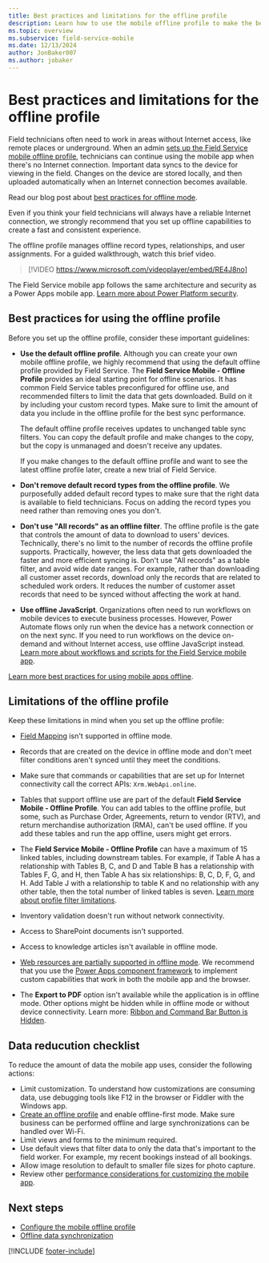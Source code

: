 ```yaml
---
title: Best practices and limitations for the offline profile
description: Learn how to use the mobile offline profile to make the best use of the Field Service mobile app when your field technicians don't have Internet access.
ms.topic: overview
ms.subservice: field-service-mobile
ms.date: 12/13/2024
author: JonBaker007
ms.author: jobaker
---
```


# Best practices and limitations for the offline profile

Field technicians often need to work in areas without Internet access, like remote places or underground. When an admin [sets up the Field Service mobile offline profile](set-up-offline-profile.md), technicians can continue using the mobile app when there's no Internet connection. Important data syncs to the device for viewing in the field. Changes on the device are stored locally, and then uploaded automatically when an Internet connection becomes available.

Read our blog post about [best practices for offline mode](https://cloudblogs.microsoft.com/dynamics365/administrator/2023/11/06/best-practices-for-offline-mode-in-the-field-service-mobile-app-part-1/).

Even if you think your field technicians will always have a reliable Internet connection, we strongly recommend that you set up offline capabilities to create a fast and consistent experience.

The offline profile manages offline record types, relationships, and user assignments. For a guided walkthrough, watch this brief video.

> [!VIDEO https://www.microsoft.com/videoplayer/embed/RE4J8no]

The Field Service mobile app follows the same architecture and security as a Power Apps mobile app. [Learn more about Power Platform security](/power-platform/admin/security/overview#the-application-and-data-on-the-device).

## Best practices for using the offline profile

Before you set up the offline profile, consider these important guidelines:

- **Use the default offline profile**. Although you can create your own mobile offline profile, we highly recommend that using the default offline profile provided by Field Service. The **Field Service Mobile - Offline Profile** provides an ideal starting point for offline scenarios. It has common Field Service tables preconfigured for offline use, and recommended filters to limit the data that gets downloaded. Build on it by including your custom record types. Make sure to limit the amount of data you include in the offline profile for the best sync performance.

  The default offline profile receives updates to unchanged table sync filters. You can copy the default profile and make changes to the copy, but the copy is unmanaged and doesn't receive any updates.

  If you make changes to the default offline profile and want to see the latest offline profile later, create a new trial of Field Service.

- **Don't remove default record types from the offline profile**. We purposefully added default record types to make sure that the right data is available to field technicians. Focus on adding the record types you need rather than removing ones you don't.

- **Don't use "All records" as an offline filter**. The offline profile is the gate that controls the amount of data to download to users' devices. Technically, there's no limit to the number of records the offline profile supports. Practically, however, the less data that gets downloaded the faster and more efficient syncing is. Don't use "All records" as a table filter, and avoid wide date ranges. For example, rather than downloading all customer asset records, download only the records that are related to scheduled work orders. It reduces the number of customer asset records that need to be synced without affecting the work at hand.

- **Use offline JavaScript**. Organizations often need to run workflows on mobile devices to execute business processes. However, Power Automate flows only run when the device has a network connection or on the next sync. If you need to run workflows on the device on-demand and without Internet access, use offline JavaScript instead. [Learn more about workflows and scripts for the Field Service mobile app](automate-business-processes.md).

[Learn more best practices for using mobile apps offline](/power-apps/mobile/mobile-offline-guidelines).

## Limitations of the offline profile

Keep these limitations in mind when you set up the offline profile:

- [Field Mapping](/power-apps/maker/data-platform/map-entity-fields) isn't supported in offline mode.

- Records that are created on the device in offline mode and don't meet filter conditions aren't synced until they meet the conditions.

- Make sure that commands or capabilities that are set up for Internet connectivity call the correct APIs: `Xrm.WebApi.online`.

- Tables that support offline use are part of the default **Field Service Mobile - Offline Profile**. You can add tables to the offline profile, but some, such as Purchase Order, Agreements, return to vendor (RTV), and return merchandise authorization (RMA), can't be used offline. If you add these tables and run the app offline, users might get errors.

- The **Field Service Mobile - Offline Profile** can have a maximum of 15 linked tables, including downstream tables. For example, if Table A has a relationship with Tables B, C, and D and Table B has a relationship with Tables F, G, and H, then Table A has six relationships: B, C, D, F, G, and H. Add Table J with a relationship to table K and no relationship with any other table, then the total number of linked tables is seven. [Learn more about profile filter limitations](/power-apps/mobile/offline-limitations#profile-filters-limitations).

- Inventory validation doesn't run without network connectivity.

- Access to SharePoint documents isn't supported.

- Access to knowledge articles isn't available in offline mode.

- [Web resources are partially supported in offline mode](/power-apps/mobile/offline-limitations). We recommend that you use the [Power Apps component framework](/powerapps/developer/component-framework/overview) to implement custom capabilities that work in both the mobile app and the browser.

- The **Export to PDF** option isn't available while the application is in offline mode. Other options might be hidden while in offline mode or without device connectivity. Learn more: [Ribbon and Command Bar Button is Hidden](/troubleshoot/power-platform/power-apps/create-and-use-apps/ribbon-issues-button-hidden).

## Data reducution checklist

To reduce the amount of data the mobile app uses, consider the following actions:

- Limit customization. To understand how customizations are consuming data, use debugging tools like F12 in the browser or Fiddler with the Windows app.
- [Create an offline profile](/dynamics365/field-service/mobile/set-up-offline-profile) and enable offline-first mode. Make sure business can be performed offline and large synchronizations can be handled over Wi-Fi.
- Limit views and forms to the minimum required.
- Use default views that filter data to only the data that's important to the field worker. For example, my recent bookings instead of all bookings.
- Allow image resolution to default to smaller file sizes for photo capture.
- Review other [performance considerations for customizing the mobile app](/dynamics365/field-service/mobile/improve-mobile-performance).

## Next steps

- [Configure the mobile offline profile](set-up-offline-profile.md)
- [Offline data synchronization](offline-data-sync.md)

[!INCLUDE [footer-include](../../includes/footer-banner.md)]
